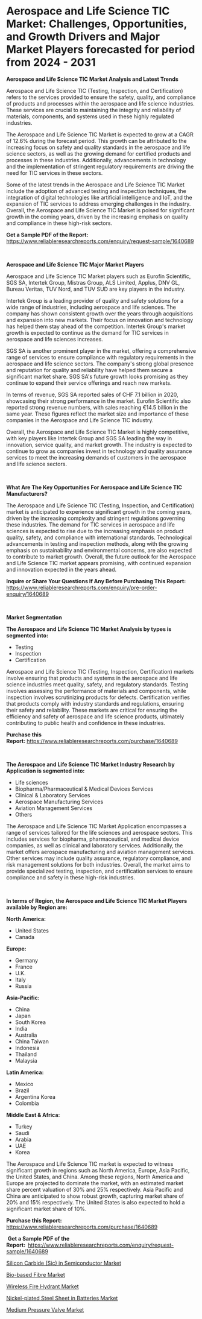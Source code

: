 <p><h1>Aerospace and Life Science TIC Market: Challenges, Opportunities, and Growth Drivers and Major Market Players forecasted for period from 2024 - 2031</h1></p><p><strong>Aerospace and Life Science TIC Market Analysis and Latest Trends</strong></p>
<p><p>Aerospace and Life Science TIC (Testing, Inspection, and Certification) refers to the services provided to ensure the safety, quality, and compliance of products and processes within the aerospace and life science industries. These services are crucial to maintaining the integrity and reliability of materials, components, and systems used in these highly regulated industries.</p><p>The Aerospace and Life Science TIC Market is expected to grow at a CAGR of 12.6% during the forecast period. This growth can be attributed to the increasing focus on safety and quality standards in the aerospace and life science sectors, as well as the growing demand for certified products and processes in these industries. Additionally, advancements in technology and the implementation of stringent regulatory requirements are driving the need for TIC services in these sectors.</p><p>Some of the latest trends in the Aerospace and Life Science TIC Market include the adoption of advanced testing and inspection techniques, the integration of digital technologies like artificial intelligence and IoT, and the expansion of TIC services to address emerging challenges in the industry. Overall, the Aerospace and Life Science TIC Market is poised for significant growth in the coming years, driven by the increasing emphasis on quality and compliance in these high-risk sectors.</p></p>
<p><strong>Get a Sample PDF of the Report:&nbsp;</strong> <a href="https://www.reliableresearchreports.com/enquiry/request-sample/1640689">https://www.reliableresearchreports.com/enquiry/request-sample/1640689</a></p>
<p>&nbsp;</p>
<p><strong>Aerospace and Life Science TIC Major Market Players</strong></p>
<p><p>Aerospace and Life Science TIC Market players such as Eurofin Scientific, SGS SA, Intertek Group, Mistras Group, ALS Limited, Applus, DNV GL, Bureau Veritas, TUV Nord, and TUV SUD are key players in the industry. </p><p>Intertek Group is a leading provider of quality and safety solutions for a wide range of industries, including aerospace and life sciences. The company has shown consistent growth over the years through acquisitions and expansion into new markets. Their focus on innovation and technology has helped them stay ahead of the competition. Intertek Group's market growth is expected to continue as the demand for TIC services in aerospace and life sciences increases.</p><p>SGS SA is another prominent player in the market, offering a comprehensive range of services to ensure compliance with regulatory requirements in the aerospace and life science sectors. The company's strong global presence and reputation for quality and reliability have helped them secure a significant market share. SGS SA's future growth looks promising as they continue to expand their service offerings and reach new markets.</p><p>In terms of revenue, SGS SA reported sales of CHF 7.1 billion in 2020, showcasing their strong performance in the market. Eurofin Scientific also reported strong revenue numbers, with sales reaching €14.5 billion in the same year. These figures reflect the market size and importance of these companies in the Aerospace and Life Science TIC industry.</p><p>Overall, the Aerospace and Life Science TIC Market is highly competitive, with key players like Intertek Group and SGS SA leading the way in innovation, service quality, and market growth. The industry is expected to continue to grow as companies invest in technology and quality assurance services to meet the increasing demands of customers in the aerospace and life science sectors.</p></p>
<p>&nbsp;</p>
<p><strong>What Are The Key Opportunities For Aerospace and Life Science TIC Manufacturers?</strong></p>
<p><p>The Aerospace and Life Science TIC (Testing, Inspection, and Certification) market is anticipated to experience significant growth in the coming years, driven by the increasing complexity and stringent regulations governing these industries. The demand for TIC services in aerospace and life sciences is expected to rise due to the increasing emphasis on product quality, safety, and compliance with international standards. Technological advancements in testing and inspection methods, along with the growing emphasis on sustainability and environmental concerns, are also expected to contribute to market growth. Overall, the future outlook for the Aerospace and Life Science TIC market appears promising, with continued expansion and innovation expected in the years ahead.</p></p>
<p><strong>Inquire or Share Your Questions If Any Before Purchasing This Report:</strong> <a href="https://www.reliableresearchreports.com/enquiry/pre-order-enquiry/1640689">https://www.reliableresearchreports.com/enquiry/pre-order-enquiry/1640689</a></p>
<p>&nbsp;</p>
<p><strong>Market Segmentation</strong></p>
<p><strong>The Aerospace and Life Science TIC Market Analysis by types is segmented into:</strong></p>
<p><ul><li>Testing</li><li>Inspection</li><li>Certification</li></ul></p>
<p><p>Aerospace and Life Science TIC (Testing, Inspection, Certification) markets involve ensuring that products and systems in the aerospace and life science industries meet quality, safety, and regulatory standards. Testing involves assessing the performance of materials and components, while inspection involves scrutinizing products for defects. Certification verifies that products comply with industry standards and regulations, ensuring their safety and reliability. These markets are critical for ensuring the efficiency and safety of aerospace and life science products, ultimately contributing to public health and confidence in these industries.</p></p>
<p><strong>Purchase this Report:&nbsp;</strong><a href="https://www.reliableresearchreports.com/purchase/1640689">https://www.reliableresearchreports.com/purchase/1640689</a></p>
<p>&nbsp;</p>
<p><strong>The Aerospace and Life Science TIC Market Industry Research by Application is segmented into:</strong></p>
<p><ul><li>Life sciences</li><li>Biopharma/Pharmaceutical & Medical Devices Services</li><li>Clinical & Laboratory Services</li><li>Aerospace Manufacturing Services</li><li>Aviation Management Services</li><li>Others</li></ul></p>
<p><p>The Aerospace and Life Science TIC Market Application encompasses a range of services tailored for the life sciences and aerospace sectors. This includes services for biopharma, pharmaceutical, and medical device companies, as well as clinical and laboratory services. Additionally, the market offers aerospace manufacturing and aviation management services. Other services may include quality assurance, regulatory compliance, and risk management solutions for both industries. Overall, the market aims to provide specialized testing, inspection, and certification services to ensure compliance and safety in these high-risk industries.</p></p>
<p>&nbsp;</p>
<p><strong>In terms of Region, the Aerospace and Life Science TIC Market Players available by Region are:</strong></p>
<p>
    <p> <strong> North America: </strong>
        <ul>
            <li>United States</li>
            <li>Canada</li>
        </ul>
        </p> 
    <p> <strong> Europe: </strong>
        <ul>
            <li>Germany</li>
            <li>France</li>
            <li>U.K.</li>
            <li>Italy</li>
            <li>Russia</li>
        </ul>
        </p> 
    <p> <strong> Asia-Pacific: </strong>
        <ul>
            <li>China</li>
            <li>Japan</li>
            <li>South Korea</li>
            <li>India</li>
            <li>Australia</li>
            <li>China Taiwan</li>
            <li>Indonesia</li>
            <li>Thailand</li>
            <li>Malaysia</li>
        </ul>
        </p> 
    <p> <strong> Latin America: </strong>
        <ul>
            <li>Mexico</li>
            <li>Brazil</li>
            <li>Argentina Korea</li>
            <li>Colombia</li>
        </ul>
        </p> 
    <p> <strong> Middle East & Africa: </strong>
        <ul>
            <li>Turkey</li>
            <li>Saudi</li>
            <li>Arabia</li>
            <li>UAE</li>
            <li>Korea</li>
        </ul>
    </p>
    </p>
<p><p>The Aerospace and Life Science TIC market is expected to witness significant growth in regions such as North America, Europe, Asia Pacific, the United States, and China. Among these regions, North America and Europe are projected to dominate the market, with an estimated market share percent valuation of 30% and 25% respectively. Asia Pacific and China are anticipated to show robust growth, capturing market share of 20% and 15% respectively. The United States is also expected to hold a significant market share of 10%.</p></p>
<p><strong>Purchase this Report: </strong><a href="https://www.reliableresearchreports.com/purchase/1640689">https://www.reliableresearchreports.com/purchase/1640689</a></p>
<p>&nbsp;<strong>Get a Sample PDF of the Report:&nbsp;&nbsp;</strong><a href="https://www.reliableresearchreports.com/enquiry/request-sample/1640689">https://www.reliableresearchreports.com/enquiry/request-sample/1640689</a></p>
<p><strong></strong></p>
<p><p><a href="https://github.com/Chiragrp22/Market-Research-Report-List-3/blob/main/silicon-carbide-sic-in-semiconductor-market.md">Silicon Carbide (Sic) in Semiconductor Market</a></p><p><a href="https://github.com/rahu1503/Market-Research-Report-List-2/blob/main/bio-based-fibre-market.md">Bio-based Fibre Market</a></p><p><a href="https://issuu.com/reportprime-2/docs/wireless-fire-hydrant-market-size-2030.pptx">Wireless Fire Hydrant Market</a></p><p><a href="https://github.com/lababdou/Market-Research-Report-List-1/blob/main/nickel-plated-steel-sheet-in-batteries-market.md">Nickel-plated Steel Sheet in Batteries Market</a></p><p><a href="https://issuu.com/reportprime-2/docs/medium-pressure-valve-market-size-2030.pptx">Medium Pressure Valve Market</a></p></p>